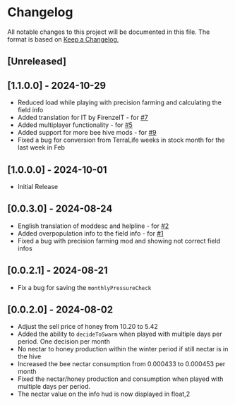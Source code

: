 # Changelog

All notable changes to this project will be documented in this file.
The format is based on [Keep a Changelog](https://keepachangelog.com/en/1.0.0/),

## [Unreleased]

## [1.1.0.0] - 2024-10-29
- Reduced load while playing with precision farming and calculating the field info
- Added translation for IT by FirenzeIT - for [#7](https://github.com/Peppie84/FS22_BeesRevamp/issues/7)
- Added multiplayer functionality - for [#5](https://github.com/Peppie84/FS22_BeesRevamp/issues/5)
- Added support for more bee hive mods - for [#9](https://github.com/Peppie84/FS22_BeesRevamp/issues/9)
- Fixed a bug for conversion from TerraLife weeks in stock month for the last week in Feb

## [1.0.0.0] - 2024-10-01
- Initial Release

## [0.0.3.0] - 2024-08-24
- English translation of moddesc and helpline - for [#2](https://github.com/Peppie84/FS22_BeesRevamp/issues/2)
- Added overpopulation info to the field info - for [#1](https://github.com/Peppie84/FS22_BeesRevamp/issues/1)
- Fixed a bug with precision farming mod and showing not correct field infos

## [0.0.2.1] - 2024-08-21
- Fix a bug for saving the `monthlyPressureCheck`

## [0.0.2.0] - 2024-08-02
- Adjust the sell price of honey from 10.20 to 5.42
- Added the ability to `decideToSwarm` when played with multiple days per period. One decision per month
- No nectar to honey production within the winter period if still nectar is in the hive
- Increased the bee nectar consumption from 0.000433 to 0.000453 per month
- Fixed the nectar/honey production and consumption when played with multiple days per period.
- The nectar value on the info hud is now displayed in float,2